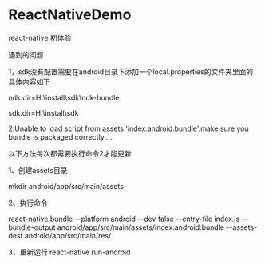 # ReactNativeDemo
react-native 初体验

遇到的问题

1，sdk没有配置需要在android目录下添加一个local.properties的文件夹里面的具体内容如下


  ndk.dir=H\:\\install\\sdk\\ndk-bundle
  
  sdk.dir=H\:\\install\\sdk

2.Unable to load script from assets 'index.android.bundle'.make sure you bundle is packaged correctly..... 

以下方法每次都需要执行命令2才能更新

1、创建assets目录

mkdir android/app/src/main/assets

2、执行命令

react-native bundle --platform android --dev false --entry-file index.js --bundle-output android/app/src/main/assets/index.android.bundle --assets-dest android/app/src/main/res/

3、重新运行 react-native run-android
